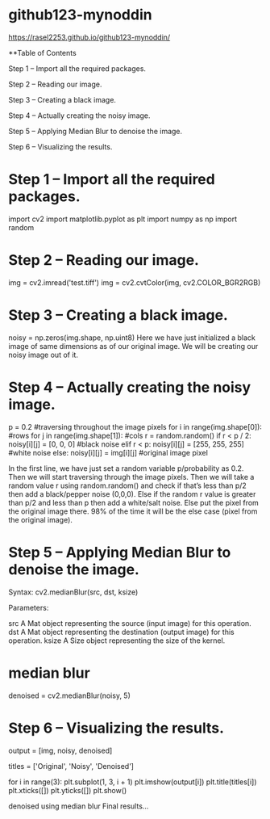 # github123-mynoddin
https://rasel2253.github.io/github123-mynoddin/

**Table of Contents

Step 1 – Import all the required packages.

Step 2 – Reading our image.

Step 3 – Creating a black image.

Step 4 – Actually creating the noisy image.

Step 5 – Applying Median Blur to denoise the image.

Step 6 – Visualizing the results.



# Step 1 – Import all the required packages.

import cv2
import matplotlib.pyplot as plt
import numpy as np
import random


# Step 2 – Reading our image.

img = cv2.imread('test.tiff')
img = cv2.cvtColor(img, cv2.COLOR_BGR2RGB)


# Step 3 – Creating a black image.

noisy = np.zeros(img.shape, np.uint8)
Here we have just initialized a black image of same dimensions as of our original image.
We will be creating our noisy image out of it.


# Step 4 – Actually creating the noisy image.

p = 0.2
#traversing throughout the image pixels
for i in range(img.shape[0]): #rows
    for j in range(img.shape[1]): #cols
        r = random.random()
        if r < p / 2:
            noisy[i][j] = [0, 0, 0] #black noise
        elif r < p:
            noisy[i][j] = [255, 255, 255] #white noise
        else:
            noisy[i][j] = img[i][j] #original image pixel

            
In the first line, we have just set a random variable p/probability as 0.2.
Then we will start traversing through the image pixels.
Then we will take a random value r using random.random() and check if that’s less than p/2 then add a black/pepper noise (0,0,0).
Else if the random r value is greater than p/2 and less than p then add a white/salt noise.
Else put the pixel from the original image there.
98% of the time it will be the else case (pixel from the original image).


# Step 5 – Applying Median Blur to denoise the image.

Syntax: cv2.medianBlur(src, dst, ksize)

Parameters:

src 	A Mat object representing the source (input image) for this operation.
dst 	A Mat object representing the destination (output image) for this operation.
ksize 	 A Size object representing the size of the kernel.

# median blur
denoised = cv2.medianBlur(noisy, 5)


# Step 6 – Visualizing the results.

output = [img, noisy, denoised]

titles = ['Original', 'Noisy', 'Denoised']

for i in range(3):
    plt.subplot(1, 3, i + 1)
    plt.imshow(output[i])
    plt.title(titles[i])
    plt.xticks([])
    plt.yticks([])
plt.show()

denoised using median blur
Final results…

